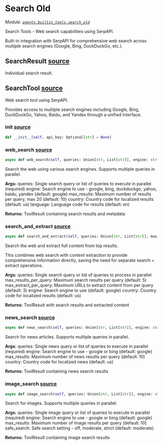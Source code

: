 # Search Old

*Module: [`agentx.builtin_tools.search_old`](https://github.com/dustland/agentx/blob/main/src/agentx/builtin_tools/search_old.py)*

Search Tools - Web search capabilities using SerpAPI.

Built-in integration with SerpAPI for comprehensive web search across
multiple search engines (Google, Bing, DuckDuckGo, etc.).

## SearchResult <a href="https://github.com/dustland/agentx/blob/main/src/agentx/builtin_tools/search_old.py#L21" class="source-link" title="View source code">source</a>

Individual search result.

## SearchTool <a href="https://github.com/dustland/agentx/blob/main/src/agentx/builtin_tools/search_old.py#L34" class="source-link" title="View source code">source</a>

Web search tool using SerpAPI.

Provides access to multiple search engines including Google, Bing,
DuckDuckGo, Yahoo, Baidu, and Yandex through a unified interface.

### __init__ <a href="https://github.com/dustland/agentx/blob/main/src/agentx/builtin_tools/search_old.py#L42" class="source-link" title="View source code">source</a>

```python
def __init__(self, api_key: Optional[str] = None)
```
### web_search <a href="https://github.com/dustland/agentx/blob/main/src/agentx/builtin_tools/search_old.py#L62" class="source-link" title="View source code">source</a>

```python
async def web_search(self, queries: Union[str, List[str]], engine: str = 'google', max_results: int = 10, country: str = 'us', language: str = 'en') -> ToolResult
```

Search the web using various search engines. Supports multiple queries in parallel.

**Args:**
    queries: Single search query or list of queries to execute in parallel (required)
    engine: Search engine to use - google, bing, duckduckgo, yahoo, baidu, yandex (default: google)
    max_results: Maximum number of results per query, max 20 (default: 10)
    country: Country code for localized results (default: us)
    language: Language code for results (default: en)

**Returns:**
    ToolResult containing search results and metadata

### search_and_extract <a href="https://github.com/dustland/agentx/blob/main/src/agentx/builtin_tools/search_old.py#L216" class="source-link" title="View source code">source</a>

```python
async def search_and_extract(self, queries: Union[str, List[str]], max_results_per_query: int = 5, max_extract_per_query: int = 3, engine: str = 'google', country: str = 'us') -> ToolResult
```

Search the web and extract full content from top results.

This combines web search with content extraction to provide comprehensive
information directly, saving the need for separate search + extract operations.

**Args:**
    queries: Single search query or list of queries to process in parallel
    max_results_per_query: Maximum search results per query (default: 5)
    max_extract_per_query: Maximum URLs to extract content from per query (default: 3)
    engine: Search engine to use (default: google)
    country: Country code for localized results (default: us)

**Returns:**
    ToolResult with search results and extracted content

### news_search <a href="https://github.com/dustland/agentx/blob/main/src/agentx/builtin_tools/search_old.py#L402" class="source-link" title="View source code">source</a>

```python
async def news_search(self, queries: Union[str, List[str]], engine: str = 'google', max_results: int = 10, country: str = 'us') -> ToolResult
```

Search for news articles. Supports multiple queries in parallel.

**Args:**
    queries: Single news query or list of queries to execute in parallel (required)
    engine: Search engine to use - google or bing (default: google)
    max_results: Maximum number of news results per query (default: 10)
    country: Country code for localized news (default: us)

**Returns:**
    ToolResult containing news search results

### image_search <a href="https://github.com/dustland/agentx/blob/main/src/agentx/builtin_tools/search_old.py#L527" class="source-link" title="View source code">source</a>

```python
async def image_search(self, queries: Union[str, List[str]], engine: str = 'google', max_results: int = 10, safe_search: str = 'moderate') -> ToolResult
```

Search for images. Supports multiple queries in parallel.

**Args:**
    queries: Single image query or list of queries to execute in parallel (required)
    engine: Search engine to use - google or bing (default: google)
    max_results: Maximum number of image results per query (default: 10)
    safe_search: Safe search setting - off, moderate, strict (default: moderate)

**Returns:**
    ToolResult containing image search results
